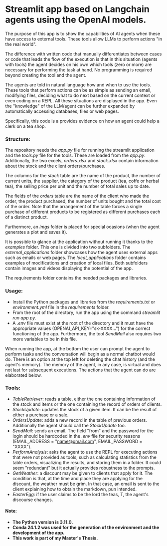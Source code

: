 # Streamlit app based on Langchain agents using the OpenAI models.

The purpose of this app is to show the capabilities of AI agents when these have access to external tools. These tools allow LLMs to perform actions "in the real world".

The difference with written code that manually differentiates between cases or code that leads the flow of the execution is that in this situation (agents with tools) the agent decides on his own which tools (zero or more) are necessary for performing the task at hand. No programming is required beyond creating the tool and the agent.

The agents are told in natural language how and when to use the tools. These tools that perform actions can be as simple as sending an email, modifying files, deciding what to do next based on the current context or even coding on a REPL. All these situations are displayed in the app. Even the "knowledge" of the LLM/agent can be further expanded by automatically accessing databases, files or web pages.

Specifically, this code is a provides evidence on how an agent could help a clerk on a tea shop.

### **Structure**:
The repository needs the *app.py* file for running the streamlit application and the *tools.py* file for the tools. These are loaded from the *app.py*. Additionally, the two excels, *orders.xlsx* and *stock.xlsx* contain information about the stock and the client orders/purchases.

The columns for the *stock* table are the name of the product, the number of current units, the supplier, the category of the product (tea, coffe or herbal tea), the selling price per unit and the number of total sales up to date.

The fields of the *orders* table are the name of the client who made the order, the product purchased, the number of units bought and the total cost of the order. Note that the arrangement of the table forces a single purchase of different products to be registered as different purchases each of a distinct product.

Furthermore, an *imgs* folder is placed for special ocasions (when the agent generates a plot and saves it). 

It is possible to glance at the application without running it thanks to the *examples* folder. This one is divided into two subfolders. The *external_applications* folder showcases how the agent uses external apps such as emails or web pages. The *local_applications* folder contains examples of modifications and creation of local files. Both subfolders contain images and videos displaying the potential of the app. 

The requirements folder contains the needed packages and libraries.

### **Usage**:  
 - Install the Python packages and libraries from the *requirements.txt* or *environment.yml* file in the *requirements* folder.
 - From the root of the directory, run the app using the command *streamlit run app.py*.
 - A *.env* file must exist at the root of the directory and it must have the appropriate values (OPENAI_API_KEY="sk-XXXX...") for the correct functioning of the app. Furthermore, the tool *SendMail* also requires two more variables to be in this file.

When running the app, at the bottom the user can prompt the agent to perform tasks and the conversation will begin as a normal chatbot would do. There is an option at the top left for deleting the chat history (and the agent's memory). The memory of the agent, in any case, is virtual and does not last for subsequent executions. The actions that the agent can do are elaborated below.

### **Tools**:  
- *TableRetriever*: reads a table, either the one containing information of the stock and items or the one containing the record of orders of clients.  
- *StockUpdate*: updates the stock of a given item. It can be the result of either a purchase or a sale.  
- *OrdersUpdate*: adds a new record in the table of previous orders. Additionally the agent should call the *StockUpdate* too.
- *SendMail*: sends an email. The field "from" and the password for the login should be hardcoded in the *.env* file for security reasons (EMAIL_ADDRESS = "name@gmail.com", EMAIL_PASSWORD = "XXXX"). 
- *PerformAnalysis*: asks the agent to use the REPL for executing actions that were not provided as tools, such as calculating statistics from the table orders, visualizing the results, and storing them in a folder. It could seem "redundant" but it actually provides robustness to the prompts.
- *GetWeather*: a discount may be given to clients that apply for it. The condition is that, at the time and place they are applying for the discount, the weather must be grim. In that case, an email is sent to the client explaining how to obtain the markdown, pun intended.  
- *EasterEgg*: if the user claims to be the lord the teas, T, the agent's discourse changes.

#### **Note**:
 - **The Python version is 3.11.0.**
 - **Conda 24.1.2 was used for the generation of the environment and the development of the app.**
 - **This work is part of my Master's Thesis.**
